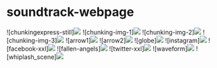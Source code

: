# soundtrack-webpage

![chunkingexpress-still]<img src="https://user-images.githubusercontent.com/92969048/146470641-b8fc88d6-ead6-496f-8e33-ba7cf8ac7eef.jpg?raw=true"/>
![chunking-img-1]<img src="https://user-images.githubusercontent.com/92969048/146470643-d26550b6-e787-43d8-8caa-9135535e67dc.jpg?raw=true"/>
![chunking-img-2]<img src="https://user-images.githubusercontent.com/92969048/146470644-b35ea207-e610-4999-8699-805f6452a16f.jpg?raw=true"/>
![chunking-img-3]<img src="https://user-images.githubusercontent.com/92969048/146470645-a3fa4428-989b-4a5a-a956-8f37e9f4b576.jpg?raw=true"/>
![arrow1]<img src="https://user-images.githubusercontent.com/92969048/146470647-f1259d86-6c6c-4086-aa05-9e7340739f51.png?raw=true"/>
![arrow2]<img src="https://user-images.githubusercontent.com/92969048/146470648-3355ecbb-d5ae-43b0-ab5e-6825800dfe84.png?raw=true"/>
![globe]<img src="https://user-images.githubusercontent.com/92969048/146470658-d9a12e04-d255-42d7-8a21-4eecf57e2f6d.png?raw=true"/>
![instagram]<img src="https://user-images.githubusercontent.com/92969048/146470659-702e2e22-7b4c-4bc2-84ac-088be4f49124.png?raw=true"/>
![facebook-xxl]<img src="https://user-images.githubusercontent.com/92969048/146470661-95f289e9-f68a-46b5-b20b-86fc27cbf954.png?raw=true"/>
![fallen-angels]<img src="https://user-images.githubusercontent.com/92969048/146470662-48d1fbd2-9b34-42c4-9b5d-bb6e3c181ea2.jpg?raw=true"/>
![twitter-xxl]<img src="https://user-images.githubusercontent.com/92969048/146470701-405239f3-5cd2-43e4-b2c1-3f99203fedd2.png?raw=true"/>
![waveform]<img src="https://user-images.githubusercontent.com/92969048/146470703-00829b0d-d556-4e6d-a79b-fed134339cbf.png?raw=true"/>
![whiplash_scene]<img src="https://user-images.githubusercontent.com/92969048/146470723-b21a7e6b-306d-4462-bd90-c09b89ccfac3.jpg?raw=true"/>

